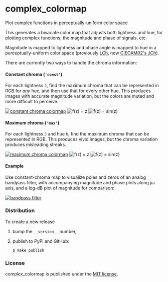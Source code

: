 # complex_colormap
Plot complex functions in perceptually-uniform color space

This generates a bivariate color map that adjusts both lightness and hue, for
plotting complex functions, the magnitude and phase of signals, etc.

Magnitude is mapped to lightness and phase angle is mapped to hue in a
perceptually-uniform color space (previously
[LCh](https://en.wikipedia.org/wiki/Lab_color_space#Cylindrical_representation:_CIELCh_or_CIEHLC),
now 
[CIECAM02's JCh](https://en.wikipedia.org/wiki/CIECAM02#Appearance_correlates)).

There are currently two ways to handle the chroma information:

#### Constant chroma (`'const'`)

For each lightness `J`, find the maximum chroma that can be represented in RGB
for *any* hue, and then use that for every other hue. This produces images with
accurate magnitude variation, but the colors are muted and more difficult to
perceive.

[![constant chroma colormap](https://live.staticflickr.com/4646/39058425412_67d203f0b8.jpg)](https://flic.kr/p/22vsD6N)
![f(z) = z](https://c1.staticflickr.com/5/4682/39058425052_ff82772542_o.png)
![f(z) = sin(z)](https://c1.staticflickr.com/5/4575/39058424492_3210b35fe6_o.png)

#### Maximum chroma (`'max'`)
For each lightness `J` and hue `h`, find the maximum chroma that can be
represented in RGB.  This produces vivid images, but the chroma variation
produces misleading streaks.

[![maximum chroma colormap](https://live.staticflickr.com/4599/39058425252_0ea7a3f62a.jpg)](https://flic.kr/p/22vsD43)
![f(z) = z](https://c1.staticflickr.com/5/4689/39058424882_bc4d9148a9_o.png)
![f(z) = sin(z)](https://c1.staticflickr.com/5/4565/39058424742_8d33ea9f38_o.png)

#### Example
Use constant-chroma map to visualize poles and zeros of an analog bandpass filter,
with accompanying magnitude and phase plots along jω axis, and a log-dB plot of
magnitude for comparison:

[![bandpass filter](https://c1.staticflickr.com/5/4743/39109387514_b78745ecf2_z.jpg)](https://flic.kr/p/22zXQmJ)

### Distribution

To create a new release

1. bump the `__version__` number,

2. publish to PyPi and GitHub:
    ```
    $ make publish
    ```

### License

complex_colormap is published under the [MIT license](https://en.wikipedia.org/wiki/MIT_License).

